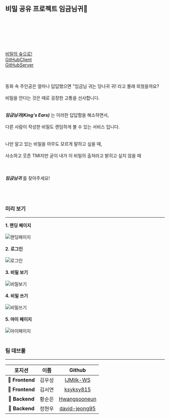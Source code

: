 </br></br></br> 
## 비밀 공유 프로젝트 임금님귀🐴</br></br></br></br></br>

[비밀의 숲으로!](https://kingdonkey.site/)</br>
[GitHubClient](https://github.com/codestates/Kings-ears-client/)</br>
[GitHubServer](https://github.com/codestates/Kings-ears-server/)</br></br></br>

동화 속 주인공은 얼마나 답답했으면 "임금님 귀는 당나귀 귀! 라고 몰래 외쳤을까요?</br></br>
비밀을 안다는 것은 때로 굉장한 고통을 선사합니다.
</br></br></br>
***임금님귀(King's Ears)*** 는 이러한 답답함을 해소하면서, </br></br>
다른 사람이 작성한 비밀도 랜덤하게 볼 수 있는 서비스 입니다.
</br></br></br>
나만 알고 있는 비밀을 아무도 모르게 말하고 싶을 때, </br></br>
사소하고 웃픈 TMI지만 굳이 내가 이 비밀의 출처라고 밝히고 싶지 않을 때
</br></br></br></br>
***임금님귀*** 를 찾아주세요!
</br></br></br></br>

### 미리 보기
***

**1. 랜딩 페이지**
</br></br>
![랜딩페이지](https://user-images.githubusercontent.com/78010395/122497868-120cd700-d029-11eb-80d3-c47097da496b.gif)
</br></br>
**2. 로그인**
</br></br>
![로그인](https://user-images.githubusercontent.com/78010395/122498257-bd1d9080-d029-11eb-84f8-dda3aae3a591.gif)
</br></br>
**3. 비밀 보기**
</br></br>
![비밀보기](https://user-images.githubusercontent.com/78010395/122498556-4af97b80-d02a-11eb-9e03-cf972a98ed86.gif)
</br></br>
**4. 비밀 쓰기**
</br></br>
![비밀쓰기](https://user-images.githubusercontent.com/78010395/122498729-9a3fac00-d02a-11eb-952d-b70a6c13c51d.gif)
</br></br>
**5. 마이 페이지**
</br></br>
![마이페이지](https://user-images.githubusercontent.com/78010395/122498933-f1de1780-d02a-11eb-8926-a57bb1debb8d.gif)
</br></br>

### 팀 데브풀
***
| 포지션 | 이름 | Github |
|:----------:|:----------:|:----------:|
| 🧡 **Frontend** | 김우성 | [IJMilk-WS](https://github.com/IJMilk-WS) |
| 🧡 **Frontend** | 김서연 | [ksyksy815](https://github.com/ksyksy815) |
| 💜 **Backend** | 황순은 | [Hwangsooneun](https://github.com/Hwangsooneun) |
| 💜 **Backend** | 정현우 | [david-jeong95](https://github.com/david-Jeong95) |
